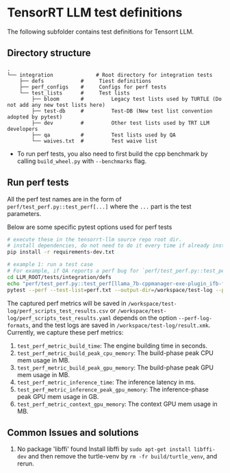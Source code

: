 # TensorRT LLM test definitions

The following subfolder contains test definitions for Tensorrt LLM.


## Directory structure

~~~
.
└── integration              # Root directory for integration tests
    ├── defs            #     Tiest definitions
    ├── perf_configs    #     Configs for perf tests
    └── test_lists      #     Test lists
        ├── bloom       #         Legacy test lists used by TURTLE (Do not add any new test lists here)
        ├── test-db     #         Test-DB (New test list convention adopted by pytest)
        ├── dev         #         Other test lists used by TRT LLM developers
        ├── qa          #         Test lists used by QA
        └── waives.txt  #         Test waive list
~~~

- To run perf tests, you also need to first build the cpp benchmark by calling `build_wheel.py` with `--benchmarks` flag.

## Run perf tests

All the perf test names are in the form of `perf/test_perf.py::test_perf[...]` where the `...` part is the test parameters.

Below are some specific pytest options used for perf tests

```bash
# execute these in the tensorrt-llm source repo root dir.
# install dependencies, do not need to do it every time if already installed.
pip install -r requirements-dev.txt

# example 1: run a test case
# For example, if QA reports a perf bug for `perf/test_perf.py::test_perf[llama_7b-cppmanager-exe-plugin_ifb-float16-input_output_len:128,128,+512,32]`, then you can repro it by running:
cd LLM_ROOT/tests/integration/defs
echo "perf/test_perf.py::test_perf[llama_7b-cppmanager-exe-plugin_ifb-float16-input_output_len:128,128,+512,32]" > perf.txt
pytest --perf --test-list=perf.txt --output-dir=/workspace/test-log --perf-log-formats csv --perf-log-formats yaml

```

The captured perf metrics will be saved in `/workspace/test-log/perf_scripts_test_results.csv` or `/workspace/test-log/perf_scripts_test_results.yaml` depends on the option `--perf-log-formats`, and the test logs are saved in `/workspace/test-log/result.xmk`. Currently, we capture these perf metrics:

1. `test_perf_metric_build_time`: The engine building time in seconds.
2. `test_perf_metric_build_peak_cpu_memory`: The build-phase peak CPU mem usage in MB.
3. `test_perf_metric_build_peak_gpu_memory`: The build-phase peak GPU mem usage in MB.
4. `test_perf_metric_inference_time`: The inference latency in ms.
5. `test_perf_metric_inference_peak_gpu_memory`: The inference-phase peak GPU mem usage in GB.
6. `test_perf_metric_context_gpu_memory`: The context GPU mem usage in MB.

## Common Issues and solutions

1. No package 'libffi' found
Install libffi by `sudo apt-get install libffi-dev` and then remove the turtle-venv by `rm -fr build/turtle_venv`, and rerun.
